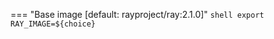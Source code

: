 === "Base image [default: rayproject/ray:2.1.0]"
    ```shell
    export RAY_IMAGE=${choice}
    ```
